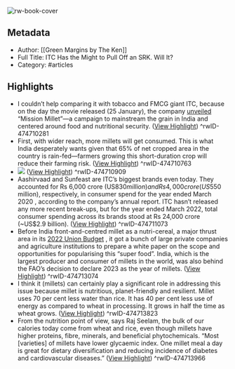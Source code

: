 ![rw-book-cover](https://readwise-assets.s3.amazonaws.com/static/images/article4.6bc1851654a0.png)

## Metadata
- Author: [[Green Margins by The Ken]]
- Full Title: ITC Has the Might to Pull Off an SRK. Will It?
- Category: #articles

## Highlights
- I couldn’t help comparing it with tobacco and FMCG giant ITC, because on the day the movie released (25 January), the company [unveiled](https://www.thehindu.com/business/itc-unveils-mission-millets-for-food-security/article66433610.ece) “Mission Millet”—a campaign to mainstream the grain in India and centered around food and nutritional security. ([View Highlight](https://read.readwise.io/read/01gs2fmmrzk7kea4n5s25sv6rs))
^rwID-474710281
- First, with wider reach, more millets will get consumed. This is what India desperately wants given that 65% of net cropped area in the country is rain-fed—farmers growing this short-duration crop will reduce their farming risk. ([View Highlight](https://read.readwise.io/read/01gs2fqpqztbps8z6ffwsystqt))
^rwID-474710763
- ![](https://the-ken.com/wp-content/uploads/2023/01/Screenshot-2023-01-31-at-8.51.52-PM.png) ([View Highlight](https://read.readwise.io/read/01gs2fsvc780bszg6jyk479bb1))
^rwID-474710909
- Aashirvaad and Sunfeast are ITC’s biggest brands even today. They accounted for Rs 6,000 crore (US$830 million) and Rs 4,000 crore (US$550 million), respectively, in consumer spend for the year ended March 2020 , according to the company’s annual report. ITC hasn’t released any more recent break-ups, but for the year ended March 2022, total consumer spending across its brands stood at Rs 24,000 crore (~US$2.9 billion). ([View Highlight](https://read.readwise.io/read/01gs2fxtfth194ebv4hc07chjj))
^rwID-474711073
- Before India front-and-centred millet as a nutri-cereal, a major thrust area in its [2022 Union Budget](https://www.hindustantimes.com/india-news/union-budget-gives-fillip-to-revive-millet-cultivation-in-state-101643914029071.html) , it got a bunch of large private companies and agriculture institutions to prepare a white paper on the scope and opportunities for popularising this “super food”. India, which is the largest producer and consumer of millets in the world, was also behind the FAO’s decision to declare 2023 as the year of millets. ([View Highlight](https://read.readwise.io/read/01gs2g5hxhs4nx790rgjama9wf))
^rwID-474713074
- I think it (millets) can certainly play a significant role in addressing this issue because millet is nutritious, planet-friendly and resilient. Millet uses 70 per cent less water than rice. It has 40 per cent less use of energy as compared to wheat in processing. It grows in half the time as wheat grows. ([View Highlight](https://read.readwise.io/read/01gs2g93tgzbg7wvqcvgfyex24))
^rwID-474713823
- From the nutrition point of view, says Raj Seelam, the bulk of our calories today come from wheat and rice, even though millets have higher proteins, fibre, minerals, and beneficial phytochemicals. “Most [varieties] of millets have lower glycaemic index. One millet meal a day is great for dietary diversification and reducing incidence of diabetes and cardiovascular diseases.” ([View Highlight](https://read.readwise.io/read/01gs2g9z114dcsj992gj9vd1gd))
^rwID-474713966
